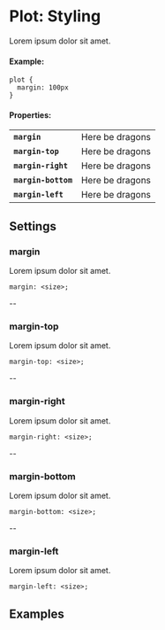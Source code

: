 Plot: Styling
=============

Lorem ipsum dolor sit amet.

#### Example:

    plot {
      margin: 100px
    }


#### Properties:

<table>
  <tbody>
    <tr>
      <td><code><strong>margin</strong></code></td>
      <td>Here be dragons</td>
    </tr>
    <tr>
      <td><code><strong>margin-top</strong></code></td>
      <td>Here be dragons</td>
    </tr>
    <tr>
      <td><code><strong>margin-right</strong></code></td>
      <td>Here be dragons</td>
    </tr>
    <tr>
      <td><code><strong>margin-bottom</strong></code></td>
      <td>Here be dragons</td>
    </tr>
    <tr>
      <td><code><strong>margin-left</strong></code></td>
      <td>Here be dragons</td>
    </tr>
  </tbody>
</table>


## Settings

### margin

Lorem ipsum dolor sit amet.

    margin: <size>;

--

### margin-top

Lorem ipsum dolor sit amet.

    margin-top: <size>;

--

### margin-right

Lorem ipsum dolor sit amet.

    margin-right: <size>;

--

### margin-bottom

Lorem ipsum dolor sit amet.

    margin-bottom: <size>;

--

### margin-left

Lorem ipsum dolor sit amet.

    margin-left: <size>;



## Examples

